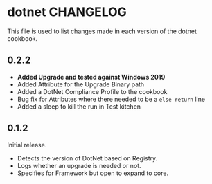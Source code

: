 # dotnet CHANGELOG

This file is used to list changes made in each version of the dotnet cookbook.

## 0.2.2

- **Added Upgrade and tested against Windows 2019**
- Added Attribute for the Upgrade Binary path
- Added a DotNet Compliance Profile to the cookbook
- Bug fix for Attributes where there needed to be a `else return` line
- Added a sleep to kill the run in Test kitchen

## 0.1.2

Initial release.

- Detects the version of DotNet based on Registry.
- Logs whether an upgrade is needed or not.
- Specifies for Framework but open to expand to core.

